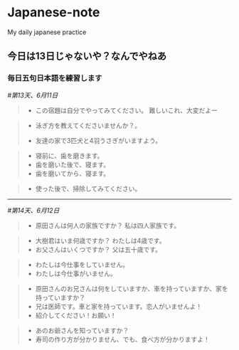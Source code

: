 # Japanese-note
My daily japanese practice

## 今日は13日じゃないや？なんでやねあ
    
### 毎日五句日本語を練習します
_#第13天、6月11日_

> - この宿題は自分でやってみてください。
>   難しいこれ、大変だよー

> - 泳ぎ方を教えてくださいませんか？。  
>
> - 友達の家で3匹犬と4羽うさぎがいますよう。

> - 寝前に、歯を磨きます。 
> - 歯を磨いた後で、寝ます。
> - 歯を磨いてから、寝ます。

> - 使った後で、掃除してみてください。


------------

_#第14天、6月12日_

> - 原田さんは何人の家族ですか？
    私は四人家族です。

> - 大樹君はいま何歳ですか？
    わたしは4歳です。
> - お父さんはいくつですか？
    父は五十歳です。

> - わたしは今仕事をしていません。
> - わたしは今仕事がいません。

> - 原田さんのお兄さんは何をしていますか、車を持っていますか、家を持っていますか？
> - 兄は医師です。車と家を持っています。恋人がいませんよ！
> - 紹介してください！お願い！

> - あのお爺さんを知っていますか？
> - 寿司の作り方が分かりません、でも、食べ方が分かりますよ！



